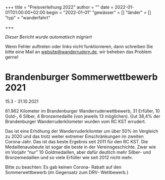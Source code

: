 +++
title = "Preisverleihung 2022"
author = ""
date = 2022-01-01T01:00:00+02:00
begin = "2022-01-01"
"gewässer" = []
"länder" = []
"typ" = "wanderfahrt"

+++


*Dieser Bericht wurde automatisch migriert*

Wenn Fehler auftreten oder links nicht funktionieren, dann schreiben Sie bitte eine Mail an website@wanderrudern.de, wir beheben das Problem gerne!



# Brandenburger Sommerwettbewerb 2021


15.3 - 31.10.2021

61.962 Kilometer im Brandenburger Wanderruderwettbewerb, 31 Erfüller, 10 Gold-, 6 Silber, 4 Bronzemedaille (von jeweils 13 möglichen). Gut 38,4% der Brandenburger Wanderruderkilometer wurden vom RC KST errudert.

Das ist eine Erhöhung der Wanderruderkilomter um über 50% im Vergleich zu 2020 und das trotz weiter extremer Einschränkungen im zweiten Corona-Jahr. Das ist das beste Ergebnis seit 2011 für den RC KST. Die Medaillenausbeute ist sogar die beste in der Vereinsgeschichte. Zwar wie im Vorjahr “nur” 10 Goldmedaillen, aber dafür deutlich mehr Silber- und Bronzemedaillen und so viele Erfüller wie seit 2012 nicht mehr.

Bitte zu beachten: Es gab keinen Corona- Rabatt auf den Sommerwettbewerb (im Gegensatz zum DRV- Wettbewerb.)